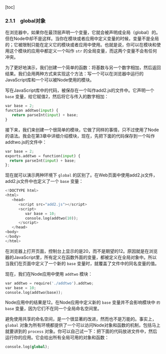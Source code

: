 [toc]

### 2.1.1　global对象

在浏览器中，如果你在最顶层声明一个变量，它就会被声明成全局（global）的。但在Node中却不是这样。当你在模块或者应用中定义变量的时候，变量不是全局的；它被限制只能在定义它的模块或者应用中使用。也就是说，你可以在模块和使用这个模块的应用中都定义一个叫作 `str` 的全局变量，而这两个变量不会有任何冲突。

为了更好地演示，我们创建一个简单的函数：将基数与另一个数字相加，然后返回结果。我们会用两种方式来实现这个方法：写一个可以在浏览器中运行的JavaScript库和一个可以被Node使用的模块。

写在JavaScript库中的代码，被保存在一个叫作add2.js的文件中。它声明一个 `base` 变量，给它赋值2，然后将它与传入的数字相加：

```python
var base = 2; 
function addtwo(input) {
   return parseInt(input) + base;
}
```

接下来，我们来创建一个很简单的模块，它做了同样的事情，只不过使用了Node的语法。我会在第3章中详细介绍模块，现在，先把下面的代码保存到一个叫作addtwo.js的文件中：

```python
var base = 2; 
exports.addtwo = function(input) {
  return parseInt(input) + base;
};
```

现在就可以演示两种环境下 `global` 的区别了。在Web页面中使用add2.js文件，add2.js文件中也定义了一个 `base` 变量：

```python
<!DOCTYPE html>
<html>
   <head>
      <script src="add2.js"></script>
      <script>
         var base = 10; 
         console.log(addtwo(10));
      </script>
   </head> 
<body> 
</body>
</html>
```

在浏览器上打开页面，控制台上显示的是20，而不是期望的12。原因就是在浏览器的JavaScript里，所有定义在函数外面的变量，都被定义在全局对象中。所以当我们在页面中定义了一个新的 `base` 变量时，就覆盖了文件中的同名变量的值。

现在，我们在Node应用中使用 `addtwo` 模块：

```python
var addtwo = require('./addtwo').addtwo; 
var base = 10;
console.log(addtwo(base));
```

Node应用中的结果是12。在Node应用中定义新的 `base` 变量并不会影响模块中 `的base` 变量，因为它们不在同一个全局命名空间里。

避免使用共享的命名空间，是一个很显著的改进，然而也不是万能的。事实上， `global` 对象为所有环境都提供了一个可以访问Node对象和函数的机制，包括马上就要讲到的 `process` 对象。你可以自己试一下：把下面的代码放进文件中，然后运行你的应用。它会给出所有全局可用的对象和函数：

```python
console.log(global);
```

